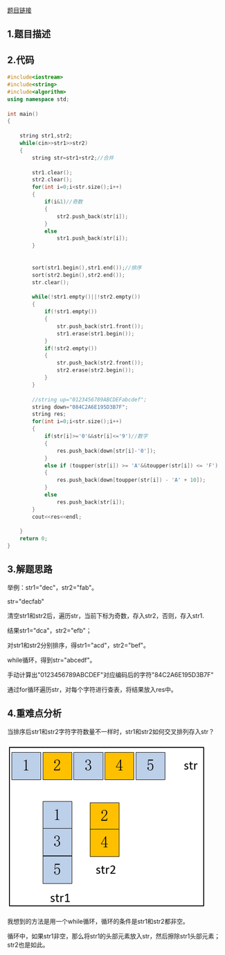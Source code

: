 

[题目链接](https://www.nowcoder.com/practice/d3d8e23870584782b3dd48f26cb39c8f?tpId=37&&tqId=21253&rp=1&ru=/ta/huawei&qru=/ta/huawei/question-ranking)

## 1.题目描述



## 2.代码

```cpp
#include<iostream>
#include<string>
#include<algorithm>
using namespace std;

int main()
{
    
    string str1,str2;
    while(cin>>str1>>str2)
    {
        string str=str1+str2;//合并

        str1.clear();
        str2.clear();
        for(int i=0;i<str.size();i++)
        {
            if(i&1)//奇数
            {
                str2.push_back(str[i]);
            }
            else
                str1.push_back(str[i]);
        }
        

        sort(str1.begin(),str1.end());//排序
        sort(str2.begin(),str2.end());
        str.clear();
 
        while(!str1.empty()||!str2.empty())
        {
            if(!str1.empty())
            {
                str.push_back(str1.front());
                str1.erase(str1.begin());
            }
            if(!str2.empty())
            {
                str.push_back(str2.front());
                str2.erase(str2.begin());
            }
        }
        
        //string up="0123456789ABCDEFabcdef";
        string down="084C2A6E195D3B7F";
        string res;
        for(int i=0;i<str.size();i++)
        {
            if(str[i]>='0'&&str[i]<='9')//数字
            {
                res.push_back(down[str[i]-'0']);
            }
			else if (toupper(str[i]) >= 'A'&&toupper(str[i]) <= 'F')
			{
				res.push_back(down[toupper(str[i]) - 'A' + 10]);
			}
			else
				res.push_back(str[i]);
        }
        cout<<res<<endl;

    }
    return 0;
}
```



## 3.解题思路

举例：str1="dec"，str2="fab"。

str="decfab"

清空str1和str2后，遍历str，当前下标为奇数，存入str2，否则，存入str1.

结果str1="dca"，str2="efb"；

对str1和str2分别排序，得str1="acd"，str2="bef"。

while循环，得到str="abcedf"。

手动计算出"0123456789ABCDEF"对应编码后的字符"84C2A6E195D3B7F"

通过for循环遍历str，对每个字符进行查表，将结果放入res中。

## 4.重难点分析

当排序后str1和str2字符字符数量不一样时，str1和str2如何交叉排列存入str？

![](./image/HJ30.PNG)

我想到的方法是用一个while循环，循环的条件是str1和str2都非空。

循环中，如果str1非空，那么将str1的头部元素放入str，然后擦除str1头部元素；str2也是如此。
